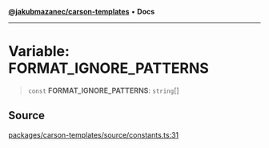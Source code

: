 [**@jakubmazanec/carson-templates**](../README.md) • **Docs**

---

# Variable: FORMAT_IGNORE_PATTERNS

> `const` **FORMAT_IGNORE_PATTERNS**: `string`[]

## Source

[packages/carson-templates/source/constants.ts:31](https://github.com/jakubmazanec/tools/blob/bb20df5276ddb119762948adc2cda520aef09f0f/packages/carson-templates/source/constants.ts#L31)
